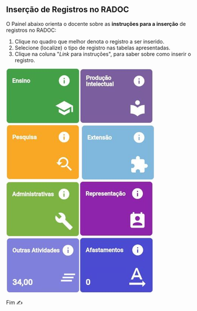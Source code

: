 ## Inserção de Registros no RADOC

O Painel abaixo orienta o docente sobre as **instruções para a inserção** de registros no RADOC:
1. Clique no quadro que melhor denota o registro a ser inserido.
1. Selecione (localize) o tipo de registro nas tabelas apresentadas.
1. Clique na coluna "_Link_ para instruções", para saber sobre como inserir o registro.

[![FLipkart](../media/painel-ensino.jpg)](./painel-radoc-ensino.md/)[![FLipkart](../media/painel-producao-intelectual.jpg)](./painel-radoc-producao-intelectual.m/)[![FLipkart](../media/painel-pesquisa.jpg)](./lattes.md/)
[![FLipkart](../media/painel-extensao.jpg)](./lattes.md/)[![FLipkart](../media/painel-administracao.jpg)](./painel-radoc-administracao.md/)[![FLipkart](../media/painel-representacao.jpg)](./painel-radoc-representacao.md/)
[![FLipkart](../media/painel-outras-atividades.jpg)](./lattes.md/)[![FLipkart](../media/painel-afastamento.jpg)](./lattes.md/)

Fim &#9997;
